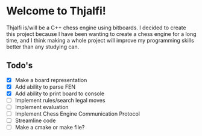 # Welcome to Thjalfi!

Thjalfi is/will be a C++ chess engine using bitboards. I decided to create this project because I have been wanting to create a chess engine for a long time, and I think making a whole project will improve my programming skills better than any studying can.


## Todo's

- [x]  Make a board representation
- [x] Add ability to parse FEN
- [x] Add ability to print board to console
- [ ]  Implement rules/search legal moves
- [ ] Implement evaluation
- [ ] Implement Chess Engine Communication Protocol
- [ ] Streamline code
- [ ] Make a cmake or make file?